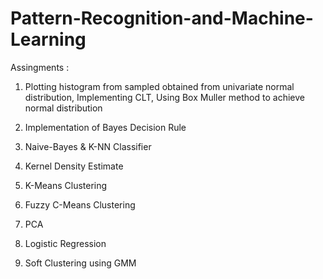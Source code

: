 # Pattern-Recognition-and-Machine-Learning
Assingments :

1) Plotting histogram from sampled obtained from univariate normal distribution, Implementing CLT, Using Box Muller method to achieve normal distribution

2) Implementation of Bayes Decision Rule

3) Naive-Bayes & K-NN Classifier

4) Kernel Density Estimate

5) K-Means Clustering

6) Fuzzy C-Means Clustering

7) PCA

8) Logistic Regression

9) Soft Clustering using GMM
